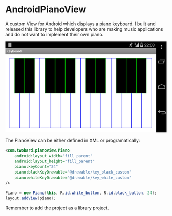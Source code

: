 AndroidPianoView
================

A custom View for Android which displays a piano keyboard. I built and released this library to help developers who are making music applications and do not want to implement their own piano.

![Example PianoView screenshot](pianoview-screenshot.png "Example")

The PianoView can be either defined in XML or programatically:

```xml
<com.twobard.pianoview.Piano 
    android:layout_width="fill_parent"
    android:layout_height="fill_parent"
    piano:keyCount="24"
    piano:blackKeyDrawable="@drawable/key_black_custom"
    piano:whiteKeyDrawable="@drawable/key_white_custom"
/> 
```


```java
Piano = new Piano(this, R.id.white_button, R.id.black_button, 24);
layout.addView(piano);
```


Remember to add the project as a library project.

